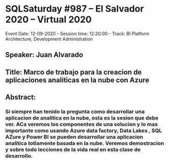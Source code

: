 # SQLSaturday #987 –  El Salvador 2020 – Virtual 2020
Event Date: 12-09-2020 - Session time: 12:20:00 - Track: BI Platform Architecture, Development  Administration
## Speaker: Juan Alvarado
## Title: Marco de trabajo para la creacion de aplicaciones analiticas en la nube con Azure
## Abstract:
### Si siempre han tenido la pregunta como desarrollar una aplicacion de analitica en la nube, esta es la sesion que debe ver.  ACa veremos los componentes de una solucion y lo mas importante como usando Azure data factory, Data Lakes , SQL AZure y Power BI se pueden desarrollar una aplicacion analitica totlamente basada en la nube.  Veremos demostracion y sobre todo lecciones de la vida real en esta clase de desarrollo.
